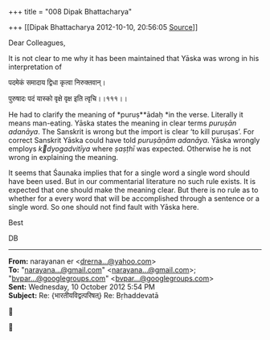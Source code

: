 +++
title = "008 Dipak Bhattacharya"

+++
[[Dipak Bhattacharya	2012-10-10, 20:56:05 [Source](https://groups.google.com/g/bvparishat/c/ZMlEp8HvFhI)]]



Dear Colleagues,

It is not clear to me why it has been maintained that Yāska was wrong in his interpretation of

पदमेकं समादाय द्विधा कृत्वा निरुक्तवान्।

पुरुषादः पदं यास्को वृक्षे वृक्ष इति त्वृचि।।१११।।

He had to clarify the meaning of *puruṣ**ādaḥ *in the verse. Literally it means man-eating. Yāska states the meaning in clear terms *puruṣān adanāya*. The Sanskrit is wrong but the import is clear ‘to kill puruṣas’. For correct Sanskrit Yāska could have told *puruṣāṇām adanāya*. Yāska wrongly employs *kdyogadvitīya* where *ṣaṣṭhī* was expected. Otherwise he is not wrong in explaining the meaning.

It seems that Śaunaka implies that for a single word a single word should have been used. But in our commentarial literature no such rule exists. It is expected that one should make the meaning clear. But there is no rule as to whether for a every word that will be accomplished through a sentence or a single word. So one should not find fault with Yāska here.

Best

DB

  

------------------------------------------------------------------------

**From:** narayanan er \<[drerna...@yahoo.com]()\>  
**To:** "[narayana...@gmail.com]()" \<[narayana...@gmail.com]()\>; "[bvpar...@googlegroups.com]()" \<[bvpar...@googlegroups.com]()\>  
**Sent:** Wednesday, 10 October 2012 5:54 PM  
**Subject:** Re: {भारतीयविद्वत्परिषत्} Re: Bṛhaddevatā  

  





